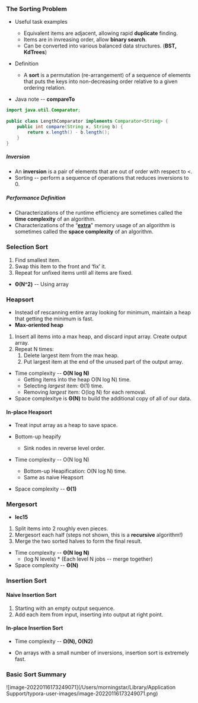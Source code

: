 ### The Sorting Problem

* Useful task examples
  * Equivalent items are adjacent, allowing rapid **duplicate** finding.
  * Items are in invreasing order, allow **binary search**.
  * Can be converted into various balanced data structures. (**BST, KdTrees**)

* Definition
  * A **sort** is a permutation (re-arrangement) of a sequence of elements that puts the keys into non-decreasing order relative to a given ordering relation.

* Java note -- **compareTo**

```java
import java.util.Comparator;
 
public class LengthComparator implements Comparator<String> {
 	public int compare(String x, String b) {
      	return x.length() - b.length();
 	}
}
```

##### Inversion

* An **inversion** is a pair of elements that are out of order with respect to <.
* Sorting -- perform a sequence of operations that reduces inversions to 0.

##### Performance Definition

* Characterizations of the runtime efficiency are sometimes called the **time complexity** of an algorithm.
* Characterizations of the “**<u>extra</u>**" memory usage of an algorithm is sometimes called the **space complexity** of an algorithm.



### Selection Sort

1. Find smallest item.
2. Swap this item to the front and ‘fix’ it.
3. Repeat for unfixed items until all items are fixed.

* **Θ(N^2)** -- Using array



### Heapsort

* Instead of rescanning entire array looking for minimum, maintain a heap that getting the minimum is fast.
* **Max-oriented heap**

1. Insert all items into a max heap, and discard input array. Create output array.
2. Repeat N times:
   1. Delete largest item from the max heap.
   2. Put largest item at the end of the unused part of the output array.

* Time complexity -- **O(N log N)**
  * Getting items into the heap O(N log N) time.
  * Selecting *largest* item: Θ(1) time.
  * Removing *largest* item: O(log N) for each removal.
* Space complexitye is **Θ(N)** to build the additional copy of all of our data.

#### In-place Heapsort

* Treat input array as a heap to save space.

* Bottom-up heapify
  * Sink nodes in reverse level order.

* Time complexity -- O(N log N)
  * Bottom-up Heapification: O(N log N) time.
  * Same as naive Heapsort
* Space complexity -- **Θ(1)**



### Mergesort

* **lec15**

1. Split items into 2 roughly even pieces.
2. Mergesort each half (steps not shown, this is a **recursive** algorithm!)
3. Merge the two sorted halves to form the final result.

* Time complexity -- **Θ(N log N)**
  * (log N levels) * (Each level N jobs -- merge together) 
* Space complexity -- **Θ(N)**



### Insertion Sort

#### Naive Insertion Sort

1. Starting with an empty output sequence.
2. Add each item from input, inserting into output at right point.

#### In-place Insertion Sort

* Time complexity -- **Ω(N), O(N2)**

* On arrays with a small number of inversions, insertion sort is extremely fast.



### Basic Sort Summary

![image-20220116173249071](/Users/morningstar/Library/Application Support/typora-user-images/image-20220116173249071.png)